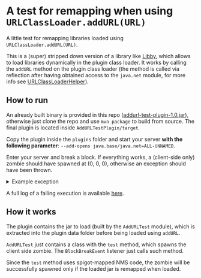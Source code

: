 # A test for remapping when using `URLClassLoader.addURL(URL)`

A little test for remapping libraries loaded using `URLClassLoader.addURL(URL)`.

This is a (super) stripped down version of a library like [Libby](https://github.com/AlessioDP/libby), which allows to load libraries dynamically
in the plugin class loader. It works by calling the `addURL` method on the plugin class loader (the method is called via reflection after having
obtained access to the `java.net` module, for more info see [URLClassLoaderHelper](https://github.com/AlessioDP/libby/blob/5386c74ef8d11f397b57a07cea97bca183302328/core/src/main/java/net/byteflux/libby/classloader/URLClassLoaderHelper.java)).

## How to run

An already built binary is provided in this repo ([addurl-test-plugin-1.0.jar](https://github.com/frengor/AddURLTest/raw/main/addurl-test-plugin-1.0.jar)), otherwise just clone the repo and use `mvn package` to build from source.
The final plugin is located inside `AddURLTestPlugin/target`.

Copy the plugin inside the `plugins` folder and start your server **with the following parameter**: `--add-opens java.base/java.net=ALL-UNNAMED`.

Enter your server and break a block. If everything works, a (client-side only) zombie should have spawned at (0, 0, 0), otherwise an exception should have been thrown.

<details><summary>Example exception</summary>

```txt
java.lang.NoClassDefFoundError: net/minecraft/world/level/World
	at addurl-test-plugin-1.0.jar/com.fren_gor.addURLTestPlugin.BlockBreakListener.onBlockBreak(BlockBreakListener.java:12) ~[addurl-test-plugin-1.0.jar:?]
	at com.destroystokyo.paper.event.executor.asm.generated.GeneratedEventExecutor1.execute(Unknown Source) ~[?:?]
	at org.bukkit.plugin.EventExecutor$2.execute(EventExecutor.java:77) ~[paper-api-1.20.6-R0.1-SNAPSHOT.jar:?]
	at co.aikar.timings.TimedEventExecutor.execute(TimedEventExecutor.java:81) ~[paper-api-1.20.6-R0.1-SNAPSHOT.jar:git-Paper-71]
	at org.bukkit.plugin.RegisteredListener.callEvent(RegisteredListener.java:70) ~[paper-api-1.20.6-R0.1-SNAPSHOT.jar:?]
	at io.papermc.paper.plugin.manager.PaperEventManager.callEvent(PaperEventManager.java:54) ~[paper-1.20.6.jar:git-Paper-71]
	at io.papermc.paper.plugin.manager.PaperPluginManagerImpl.callEvent(PaperPluginManagerImpl.java:131) ~[paper-1.20.6.jar:git-Paper-71]
	at org.bukkit.plugin.SimplePluginManager.callEvent(SimplePluginManager.java:627) ~[paper-api-1.20.6-R0.1-SNAPSHOT.jar:?]
	at net.minecraft.server.level.ServerPlayerGameMode.destroyBlock(ServerPlayerGameMode.java:378) ~[paper-1.20.6.jar:git-Paper-71]
	at net.minecraft.server.level.ServerPlayerGameMode.destroyAndAck(ServerPlayerGameMode.java:337) ~[paper-1.20.6.jar:git-Paper-71]
	at net.minecraft.server.level.ServerPlayerGameMode.handleBlockBreakAction(ServerPlayerGameMode.java:213) ~[paper-1.20.6.jar:git-Paper-71]
	at net.minecraft.server.network.ServerGamePacketListenerImpl.handlePlayerAction(ServerGamePacketListenerImpl.java:1845) ~[paper-1.20.6.jar:git-Paper-71]
	at net.minecraft.network.protocol.game.ServerboundPlayerActionPacket.handle(ServerboundPlayerActionPacket.java:51) ~[paper-1.20.6.jar:git-Paper-71]
	at net.minecraft.network.protocol.game.ServerboundPlayerActionPacket.handle(ServerboundPlayerActionPacket.java:20) ~[paper-1.20.6.jar:git-Paper-71]
	at net.minecraft.network.protocol.PacketUtils.lambda$ensureRunningOnSameThread$0(PacketUtils.java:55) ~[paper-1.20.6.jar:git-Paper-71]
	at net.minecraft.server.TickTask.run(TickTask.java:18) ~[paper-1.20.6.jar:git-Paper-71]
	at net.minecraft.util.thread.BlockableEventLoop.doRunTask(BlockableEventLoop.java:151) ~[paper-1.20.6.jar:git-Paper-71]
	at net.minecraft.util.thread.ReentrantBlockableEventLoop.doRunTask(ReentrantBlockableEventLoop.java:24) ~[paper-1.20.6.jar:git-Paper-71]
	at net.minecraft.server.MinecraftServer.doRunTask(MinecraftServer.java:1517) ~[paper-1.20.6.jar:git-Paper-71]
	at net.minecraft.server.MinecraftServer.doRunTask(MinecraftServer.java:198) ~[paper-1.20.6.jar:git-Paper-71]
	at net.minecraft.util.thread.BlockableEventLoop.pollTask(BlockableEventLoop.java:125) ~[paper-1.20.6.jar:git-Paper-71]
	at net.minecraft.server.MinecraftServer.pollTaskInternal(MinecraftServer.java:1494) ~[paper-1.20.6.jar:git-Paper-71]
	at net.minecraft.server.MinecraftServer.pollTask(MinecraftServer.java:1417) ~[paper-1.20.6.jar:git-Paper-71]
	at net.minecraft.util.thread.BlockableEventLoop.managedBlock(BlockableEventLoop.java:135) ~[paper-1.20.6.jar:git-Paper-71]
	at net.minecraft.server.MinecraftServer.waitUntilNextTick(MinecraftServer.java:1383) ~[paper-1.20.6.jar:git-Paper-71]
	at net.minecraft.server.MinecraftServer.runServer(MinecraftServer.java:1244) ~[paper-1.20.6.jar:git-Paper-71]
	at net.minecraft.server.MinecraftServer.lambda$spin$0(MinecraftServer.java:326) ~[paper-1.20.6.jar:git-Paper-71]
	at java.base/java.lang.Thread.run(Thread.java:1583) ~[?:?]
Caused by: java.lang.ClassNotFoundException: net.minecraft.world.level.World
	at org.bukkit.plugin.java.PluginClassLoader.loadClass0(PluginClassLoader.java:197) ~[paper-api-1.20.6-R0.1-SNAPSHOT.jar:?]
	at org.bukkit.plugin.java.PluginClassLoader.loadClass(PluginClassLoader.java:164) ~[paper-api-1.20.6-R0.1-SNAPSHOT.jar:?]
	at java.base/java.lang.ClassLoader.loadClass(ClassLoader.java:526) ~[?:?]
	... 28 more
```

</details>

A full log of a failing execution is available [here](https://raw.githubusercontent.com/frengor/AddURLTest/main/log.txt).

## How it works

The plugin contains the jar to load (built by the `AddURLTest` module), which is extracted into the plugin data folder before being loaded using `addURL`.

`AddURLTest` just contains a class with the `test` method, which spawns the client side zombie. The `BlockBreakEvent` listener just calls such method.

Since the `test` method uses spigot-mapped NMS code, the zombie will be successfully spawned only if the loaded jar is remapped when loaded.
